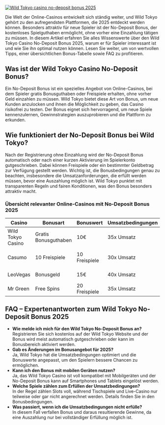 [![Wild Tokyo casino no-deposit bonus 2025](https://123-caf.pages.dev/gitsignup.png)](https://vrmoo.ru/Bt82HjjY)

<p>Die Welt der Online-Casinos entwickelt sich ständig weiter, und Wild Tokyo gehört zu den aufregendsten Plattformen, die 2025 entdeckt werden können. Besonders attraktiv für neue Spieler ist der No-Deposit Bonus, der kostenloses Spielguthaben ermöglicht, ohne vorher eine Einzahlung tätigen zu müssen. In diesem Artikel erfahren Sie alles Wissenswerte über den Wild Tokyo Casino No-Deposit Bonus 2025, warum er für Spieler interessant ist und wie Sie ihn optimal nutzen können. Lesen Sie weiter, um von wertvollen Tipps, einer übersichtlichen Bonus-Tabelle sowie FAQ zu profitieren.</p>  <h2>Was ist der Wild Tokyo Casino No-Deposit Bonus?</h2> <p>Ein No-Deposit Bonus ist ein spezielles Angebot von Online-Casinos, bei dem Spieler gratis Bonusguthaben oder Freispiele erhalten, ohne vorher Geld einzahlen zu müssen. Wild Tokyo bietet diese Art von Bonus, um neue Kunden anzulocken und ihnen die Möglichkeit zu geben, das Casino risikofrei zu testen. Der Bonus eignet sich hervorragend, um neue Spiele kennenzulernen, Gewinnstrategien auszuprobieren und die Plattform zu erkunden.</p>  <h2>Wie funktioniert der No-Deposit Bonus bei Wild Tokyo?</h2> <p>Nach der Registrierung ohne Einzahlung wird der No-Deposit Bonus automatisch oder nach einer kurzen Aktivierung im Spielerkonto gutgeschrieben. Dabei können Freispiele oder ein bestimmter Geldbetrag zur Verfügung gestellt werden. Wichtig ist, die Bonusbedingungen genau zu beachten, insbesondere die Umsatzanforderungen, die erfüllt werden müssen, bevor eine Auszahlung möglich ist. Wild Tokyo punktet mit transparenten Regeln und fairen Konditionen, was den Bonus besonders attraktiv macht.</p>  <h3>Übersicht relevanter Online-Casinos mit No-Deposit Bonus 2025</h3> <table>   <thead>     <tr>       <th>Casino</th>       <th>Bonusart</th>       <th>Bonuswert</th>       <th>Umsatzbedingungen</th>       <th>Besonderheiten</th>     </tr>   </thead>   <tbody>     <tr>       <td>Wild Tokyo Casino</td>       <td>Gratis Bonusguthaben</td>       <td>10€</td>       <td>35x Umsatz</td>       <td>Ohne Einzahlung, faire Limits</td>     </tr>     <tr>       <td>Casumo</td>       <td>10 Freispiele</td>       <td>10 Freispiele</td>       <td>30x Umsatz</td>       <td>Nur auf ausgewählte Slots</td>     </tr>     <tr>       <td>LeoVegas</td>       <td>Bonusgeld</td>       <td>15€</td>       <td>40x Umsatz</td>       <td>Neu registrierte Spieler</td>     </tr>     <tr>       <td>Mr Green</td>       <td>Free Spins</td>       <td>20 Freispiele</td>       <td>35x Umsatz</td>       <td>Ab bestimmtem Spiel verfügbar</td>     </tr>   </tbody> </table>  <h2>FAQ – Expertenantworten zum Wild Tokyo No-Deposit Bonus 2025</h2> <ul>   <li><strong>Wie melde ich mich für den Wild Tokyo No-Deposit Bonus an?</strong><br>Registrieren Sie sich kostenlos auf der Wild Tokyo Website und der Bonus wird meist automatisch gutgeschrieben oder kann im Bonusbereich aktiviert werden.</li>   <li><strong>Gab es Änderungen im Bonusangebot für 2025?</strong><br>Ja, Wild Tokyo hat die Umsatzbedingungen optimiert und die Bonuswerte angepasst, um den Spielern bessere Chancen zu ermöglichen.</li>   <li><strong>Kann ich den Bonus mit mobilen Geräten nutzen?</strong><br>Ja, das Wild Tokyo Casino ist voll kompatibel mit Mobilgeräten und der No-Deposit Bonus kann auf Smartphones und Tablets eingelöst werden.</li>   <li><strong>Welche Spiele zählen zum Erfüllen der Umsatzbedingungen?</strong><br>In der Regel zählen Slots voll, während Tischspiele und Live-Casino nur teilweise oder gar nicht angerechnet werden. Details finden Sie in den Bonusbedingungen.</li>   <li><strong>Was passiert, wenn ich die Umsatzbedingungen nicht erfülle?</strong><br>In diesem Fall verfallen Bonus und daraus resultierende Gewinne, da eine Auszahlung nur bei vollständiger Erfüllung möglich ist.</li> </ul>